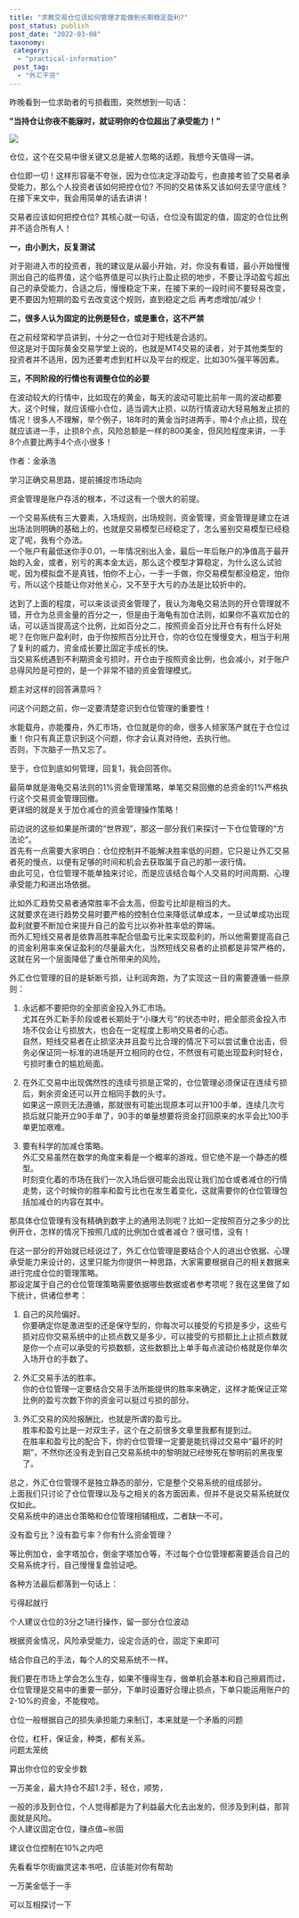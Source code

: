 ```yaml
---
title: "求教交易仓位该如何管理才能做到长期稳定盈利?"
post_status: publish
post_date: "2022-03-08"
taxonomy:
 category: 
  - "practical-information"
 post_tag: 
  - "外汇干货"
---
```


昨晚看到一位求助者的亏损截图，突然想到一句话：

**"当持仓让你夜不能寐时，就证明你的仓位超出了承受能力！"**

![](https://img.dgrhw.net/upload/images/0/huihu/2020/09/08/180322582.jpg)

  

​仓位，这个在交易中很关键又总是被人忽略的话题，我想今天值得一讲。  

​仓位即一切！这样形容毫不夸张，因为仓位决定浮动盈亏，也直接考验了交易者承受能力，那么个人投资者该如何把控仓位? 不同的交易体系又该如何去坚守底线？在接下来文中，我会用简单的话去讲讲！

​交易者应该如何把控仓位? 其核心就一句话，仓位没有固定的值，固定的仓位比例并不适合所有人！

**一，由小到大，反复测试**

​对于刚进入市的投资者，我的建议是从最小开始，对，你没有看错，最小开始慢慢测出自己的临界值，这个临界值是可以执行止盈止损的地步，不要让浮动盈亏超出自己的承受能力，合适之后，慢慢稳定下来，在接下来的一段时间不要轻易改变，更不要因为短期的盈亏去改变这个规则，直到稳定之后 再考虑增加/减少！

**二，很多人认为固定的比例是轻仓，或是重仓，这不严禁**

​在之前经常和学员讲到，十分之一仓位对于短线是合适的。  
但这是对于国际黄金交易学堂上说的，也就是MT4交易的读者，对于其他类型的投资者并不适用，因为还要考虑到杠杆以及平台的规定，比如30%强平等因素。  

**三，不同阶段的行情也有调整仓位的必要**

​​在波动较大的行情中，比如现在的黄金，每天的波动可能比前年一周的波动都要大，这个时候，就应该缩小仓位，适当调大止损，以防行情波动大轻易触发止损的情况！很多人不理解，举个例子，18年时的黄金当时进两手，带4个点止损，现在就应该进一手，止损8个点，风险总额是一样的800美金，但风险程度来讲，一手8个点要比两手4个点小很多！

作者：金承浩

学习正确交易思路，提前捕捉市场动向

资金管理是账户存活的根本，不过这有一个很大的前提。  

一个交易系统有三大要素，入场规则，出场规则，资金管理，资金管理是建立在进出场法则明确的基础上的，也就是交易模型已经稳定了，怎么鉴别交易模型已经稳定了呢，我有个办法。  
一个账户有最低迷你手0.01，一年情况别出入金，最后一年后账户的净值高于最开始的入金，或者，别亏的离本金太远，那么这个模型才算稳定，为什么这么试验呢，因为模拟盘不是真钱，怕你不上心，一手一手做，你交易模型都没稳定，怕你亏，所以这个技能让你对他关心，又不至于大亏的办法是比较折中的。  

达到了上面的程度，可以来谈谈资金管理了，我认为海龟交易法则的开仓管理就不错，开仓为总资金量的百分之一，但是由于海龟有加仓法则，如果你不喜欢加仓的话，可以适当提高这个比例，比如百分之二，按照资金百分比开仓有有什么好处呢？在你账户盈利时，由于你按照百分比开仓，你的仓位在慢慢变大，相当于利用了复利的威力，资金成长要比固定手成长的快。  
当交易系统遇到不利期资金亏损时，开仓由于按照资金比例，也会减小，对于账户总得风险是可控的，是一个非常不错的资金管理模式。  

题主对这样的回答满意吗？

问这个问题之前，你一定要清楚意识到仓位管理的重要性！

水能载舟，亦能覆舟，外汇市场，仓位就是你的命，很多人倾家荡产就在于仓位过重！你只有真正意识到这个问题，你才会认真对待他，去执行他。  
否则，下次脑子一热又忘了。  

至于，仓位到底如何管理，回复1，我会回答你。  

最简单就是海龟交易法则的1%资金管理策略，单笔交易回撤的总资金的1%严格执行这个交易资金管理回撤。  
更详细的就是关于加仓减仓的资金管理操作策略！

前边说的这些如果是所谓的“世界观”，那这一部分我们来探讨一下仓位管理的“方法论”。  
首先有一点需要大家明白：仓位控制并不能解决胜率低的问题，它只是让外汇交易者死的慢点，以便有足够的时间和机会去获取属于自己的那一波行情。  
由此可见，仓位管理不能单独来讨论，而是应该结合每个人交易的时间周期、心理承受能力和进出场依据。  

比如外汇趋势交易者通常胜率不会太高，但盈亏比却是相当的大。  
这就要求在进行趋势交易时要严格的控制仓位来降低试单成本，一旦试单成功出现盈利就要不断加仓来提升自己的盈亏比以弥补胜率低的弊端。  
而外汇短线交易者是依靠高胜率配合低盈亏比来实现盈利的，所以他需要提高自己的资金利用率来保证盈利的尽量最大化，当然短线交易者的止损都是非常严格的，这就在另一个层面降低了重仓所带来的风险。  

外汇仓位管理的目的是斩断亏损，让利润奔跑，为了实现这一目的需要遵循一些原则：

1. 永远都不要把你的全部资金投入外汇市场。  
尤其在外汇新手阶段或者长期处于“小赚大亏”的状态中时，把全部资金投入市场不仅会让亏损放大，也会在一定程度上影响交易者的心态。  
自然，短线交易者在止损坚决并且盈亏比合理的情况下可以尝试重仓出击，但务必保证同一标准的进场是开立相同的仓位，不然很有可能出现盈利时轻仓，亏损时重仓的尴尬局面。  

2. 在外汇交易中出现偶然性的连续亏损是正常的，仓位管理必须保证在连续亏损后，剩余资金还可以开立相同手数的头寸。  
如果这一原则无法遵循，那就很有可能出现原本可以开100手单，连续几次亏损后就只能开立90手单了，90手的单量想要将资金打回原来的水平会比100手单更加艰难。  

3. 要有科学的加减仓策略。  
外汇交易虽然在数学的角度来看是一个概率的游戏，但它绝不是一个静态的模型。  
时刻变化着的市场在我们一次入场后很可能会出现让我们加仓或者减仓的行情走势，这个时候你的胜率和盈亏比也在发生着变化，这就需要你的仓位管理包括加减仓的内容在其中。  

那具体仓位管理有没有精确到数字上的通用法则呢？比如一定按照百分之多少的比例开仓，怎样的情况下按照几成的比例加仓或者减仓？很可惜，没有！

在这一部分的开始就已经说过了，外汇仓位管理是要结合个人的进出仓依据、心理承受能力来设计的，这里只能为你提供一种思路，大家需要根据自己的相关数据来进行完成仓位的管理策略。  
那设定属于自己的仓位管理策略需要依据哪些数据或者参考项呢？我在这里做了如下统计，供诸位参考：

1. 自己的风险偏好。  
你要确定你是激进型的还是保守型的，你每次可以接受的亏损是多少，这些亏损对应你交易系统中的止损点数又是多少，可以接受的亏损额比上止损点数就是你一个点可以承受的亏损数额，这些数额比上单手每点波动价格就是你单次入场开仓的手数了。  

2. 外汇交易手法的胜率。  
你的仓位管理一定要结合交易手法所能提供的胜率来确定，这样才能保证正常比例的盈亏次数下你的资金可以挺过亏损的部分。  

3. 外汇交易的风险报酬比，也就是所谓的盈亏比。  
胜率和盈亏比是一对双生子，这个在之前很多文章里我都有提到过。  
在胜率和盈亏比的配合下，你的仓位管理一定要是能抗得过交易中“最坏的时期”，不然你还没有走到自己交易系统中的黎明就已经惨死在黎明前的黑夜里了。  

总之，外汇仓位管理不是独立静态的部分，它是整个交易系统的组成部分。  
上面我们只讨论了仓位管理以及与之相关的各方面因素，但并不是说交易系统就仅仅如此。  
交易系统中的进出仓策略和仓位管理相辅相成，二者缺一不可。  

没有盈亏比？没有盈亏率？你有什么资金管理？

等比例加仓，金字塔加仓，倒金字塔加仓等，不过每个仓位管理都需要适合自己的交易系统才行，自己慢慢复盘验证吧。  

各种方法最后都落到一句话上：

亏得起就行

个人建议仓位的3分之1进行操作，留一部分仓位波动

根据资金情况，风险承受能力，设定合适的仓，固定下来即可

结合你自己的手法，每个人的交易系统不一样。  

我们要在市场上学会怎么生存，如果不懂得生存，做单机会基本和自己擦肩而过，仓位管理是交易中的重要一部分，下单时设置好合理止损点，下单只能运用账户的2-10%的资金，不能梭哈。  

仓位一般根据自己的损失承担能力来制订，本来就是一个矛盾的问题

仓位，杠杆，保证金，种类，都有关系。  
问题太笼统

算出你仓位的安全步数

一万美金，最大持仓不超1.2手，轻仓，顺势，

一般的涉及到仓位，个人觉得都是为了利益最大化去出发的，但涉及到利益，那背面就是风险。  
个人建议固定仓位，赚点值~㊗️固

建议仓位控制在10%之内吧

先看看华尔街幽灵这本书吧，应该能对你有帮助

一万美金低于一手

可以互相探讨一下
